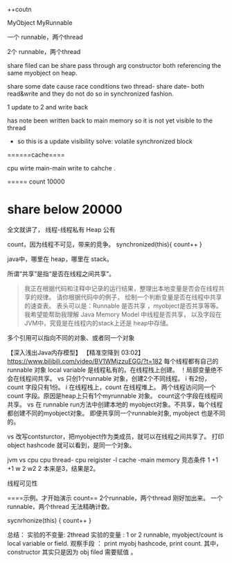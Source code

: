 
++coutn

MyObject
MyRunnable


一个 runnable，两个thread

2个 runnable，两个thread

share 
filed can be share
pass through arg constructor
both referencing the same myobject on heap.


share some date
cause 
race conditions
two thread- share date-
both read&write
and they do not do so in synchronized fashion.

1 update to 2 
and write back

has note been written back to main memory
so it is not yet visible to the thread

- so this is a update visibility 
solve: volatile synchronized block




======cache====

cpu wirte main-main
write to cahche .


=====
count 10000

share below 20000
===


全文就讲了，
线程-线程私有
Heap 公有

count，因为线程不可见，带来的竞争。
synchronized(this){
    count++
}


java中，哪里在 heap，哪里在 stack。



所谓“共享”是指“是否在线程之间共享”。

> 我正在根据代码和注释中记录的运行结果，整理出本地变量是否会在线程共享的规律。
> 请你根据代码中的例子，
> 绘制一个判断变量是否在线程中共享的速查表。 
> 表头可以是：Runnable 是否共享 ，myobject是否共享等等。 
> 我希望能帮助我理解 Java Memory Model 中线程是否共享，
> 以及字段在JVM中，究竟是在线程内的stack上还是 heap中存储。

多个引用可以指向不同的对象、或者同一个对象

【深入浅出Java内存模型】 【精准空降到 03:02】 https://www.bilibili.com/video/BV1WMjzzuEGG/?t=182
每个线程都有自己的runnable 对象
local  variable 是线程私有的。在线程栈上创建。
！局部变量绝不会在线程间共享。
vs
只创1个runnable 对象，创建2个不同线程。
i 有2份，count 字段只有1份。
i 在线程栈上，count 在线程堆上。
两个线程访问同一个count 字段。原因是heap上只有1个myrunnable 对象。
count这个字段在线程间共享。
vs
在 runnable run方法中创建本地的 myobject对象。不共享，每个线程都创建不同的myobject对象。
即便共享同一个runnable对象, myobject 也是不同的。

vs
改写contsturctor，把myobject作为类成员，就可以在线程之间共享了。
打印object hashcode 就可以看到，是同一个对象。

jvm vs cpu
cpu thread- cpu reigister -l cache -main memory
竞态条件
1
+1  +1
w 2   w2
2
本来是3，结果是2。

线程可见性


====示例。才开始演示 count==
2个runnable，两个thread
刚好加出来。
一个runnable，两个thread
无法精确计数。

sycnrhonize(this) {
count++
}


总结：
实验的不变量: 2thread
实验的变量 : 1 or 2 runnable, myobject/count is local variable or field.
观察手段 ： print myobj hashcode, print count.
其中， constructor 其实只是因为 obj filed 需要赋值 。